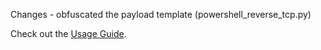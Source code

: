 Changes - obfuscated the payload template (powershell_reverse_tcp.py)

Check out the [Usage Guide](https://github.com/t3l3machus/Villain/blob/main/Usage_Guide.md).

